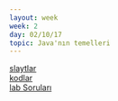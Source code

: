 ```yaml
---
layout: week
week: 2
day: 02/10/17
topic: Java'nın temelleri
---
```

[slaytlar](../files/mtk467-oop/week2/NYP-Ders2.pdf)  
[kodlar](../files/mtk467-oop/week2/Ders2Kodlar.zip)  
[lab Soruları](../files/mtk467-oop/week2/lab1.pdf)
